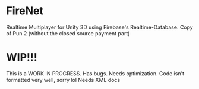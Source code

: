 # FireNet
Realtime Multiplayer for Unity 3D using Firebase's Realtime-Database.
Copy of Pun 2 (without the closed source payment part)

# WIP!!!
This is a WORK IN PROGRESS.
Has bugs.
Needs optimization.
Code isn't formatted very well, sorry lol
Needs XML docs
